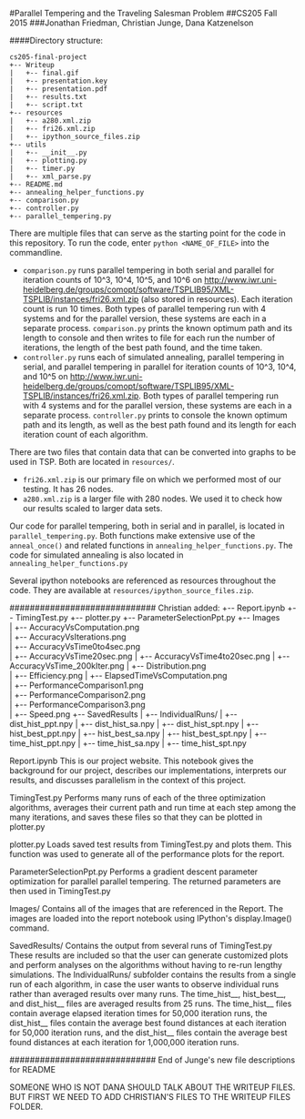 #Parallel Tempering and the Traveling Salesman Problem
##CS205 Fall 2015
###Jonathan Friedman, Christian Junge, Dana Katzenelson

####Directory structure:

```
cs205-final-project     
+-- Writeup     
|   +-- final.gif     
|   +-- presentation.key     
|   +-- presentation.pdf     
|   +-- results.txt     
|   +-- script.txt     
+-- resources
|   +-- a280.xml.zip
|   +-- fri26.xml.zip
|   +-- ipython_source_files.zip
+-- utils     
|   +-- __init__.py     
|   +-- plotting.py     
|   +-- timer.py     
|   +-- xml_parse.py     
+-- README.md     
+-- annealing_helper_functions.py     
+-- comparison.py     
+-- controller.py     
+-- parallel_tempering.py
```   

There are multiple files that can serve as the starting point for the code in this repository. To run the code, enter `python <NAME_OF_FILE>` into the commandline.
+ `comparison.py` runs parallel tempering in both serial and parallel for iteration counts of 10^3, 10^4, 10^5, and 10^6 on
 http://www.iwr.uni-heidelberg.de/groups/comopt/software/TSPLIB95/XML-TSPLIB/instances/fri26.xml.zip (also stored in resources). Each iteration count is run 10 times. Both types of parallel
 tempering run with 4 systems and for the parallel version, these systems are each in a separate process. `comparison.py` prints the known optimum path and its length
 to console and then writes to file for each run the number of iterations, the length of the best path found, and the time taken.
+ `controller.py` runs each of simulated annealing, parallel tempering in serial, and parallel tempering in parallel for iteration counts of 10^3, 10^4, and 10^5 on
 http://www.iwr.uni-heidelberg.de/groups/comopt/software/TSPLIB95/XML-TSPLIB/instances/fri26.xml.zip. Both types of parallel tempering run with 4 systems and for the
 parallel version, these systems are each in a separate process. `controller.py` prints to console the known optimum path and its length, as well as the best path
 found and its length for each iteration count of each algorithm.

There are two files that contain data that can be converted into graphs to be used in TSP. Both are located in `resources/`. 
+ `fri26.xml.zip` is our primary file on which we performed most of our testing. It has 26 nodes.
+ `a280.xml.zip` is a larger file with 280 nodes. We used it to check how our results scaled to larger data sets.

Our code for parallel tempering, both in serial and in parallel, is located in `parallel_tempering.py`. Both functions make extensive use of the `anneal_once()` and
 related functions in `annealing_helper_functions.py`. The code for simulated annealing is also located in `annealing_helper_functions.py`

Several ipython notebooks are referenced as resources throughout the code. They are available at `resources/ipython_source_files.zip`.


############################# Christian added:
+-- Report.ipynb
+-- TimingTest.py
+-- plotter.py
+-- ParameterSelectionPpt.py
+-- Images	
|   +-- AccuracyVsComputation.png	
|   +-- AccuracyVsIterations.png	
|   +-- AccuracyVsTime0to4sec.png	
|   +-- AccuracyVsTime20sec.png	
|   +-- AccuracyVsTime4to20sec.png
|   +-- AccuracyVsTime_200kIter.png
|   +-- Distribution.png	
|   +-- Efficiency.png
|   +-- ElapsedTimeVsComputation.png	
|   +-- PerformanceComparison1.png	
|   +-- PerformanceComparison2.png	
|   +-- PerformanceComparison3.png	
|   +-- Speed.png
+-- SavedResults
|   +-- IndividualRuns/
|   +-- dist_hist_ppt.npy
|   +-- dist_hist_sa.npy
|   +-- dist_hist_spt.npy
|   +-- hist_best_ppt.npy
|   +-- hist_best_sa.npy
|   +-- hist_best_spt.npy
|   +-- time_hist_ppt.npy
|   +-- time_hist_sa.npy
|   +-- time_hist_spt.npy

Report.ipynb 
This is our project website.  This notebook gives the background for our project, describes our implementations, interprets our results, and discusses parallelism in the context of this project.  

TimingTest.py 
Performs many runs of each of the three optimization algorithms, averages their current path and run time at each step among the many iterations, and saves these files so that they can be plotted in plotter.py

plotter.py 
Loads saved test results from TimingTest.py and plots them.  This function was used to generate all of the performance plots for the report.  

ParameterSelectionPpt.py 
Performs a gradient descent parameter optimization for parallel parallel tempering.  The returned parameters are then used in TimingTest.py

Images/
Contains all of the images that are referenced in the Report.  The images are loaded into the report notebook using IPython's display.Image() command.  

SavedResults/
Contains the output from several runs of TimingTest.py  These results are included so that the user can generate customized plots and perform analyses on the algorithms without having to re-run lengthy simulations.  The IndividualRuns/ subfolder contains the results from a single run of each algorithm, in case the user wants to observe individual runs rather than averaged results over many runs.  The time_hist__, hist_best__, and dist_hist__ files are averaged results from 25 runs.  The time_hist__ files contain average elapsed iteration times for 50,000 iteration runs, the dist_hist__ files contain the average best found distances at each iteration for 50,000 iteration runs, and the dist_hist__ files contain the average best found distances at each iteration for 1,000,000 iteration runs.  


############################# End of Junge's new file descriptions for README


SOMEONE WHO IS NOT DANA SHOULD TALK ABOUT THE WRITEUP FILES. BUT FIRST WE NEED TO ADD CHRISTIAN'S FILES TO THE WRITEUP FILES FOLDER.